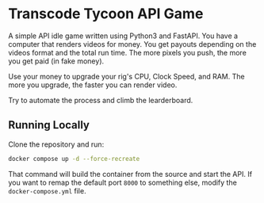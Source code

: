 # Transcode Tycoon API Game

A simple API idle game written using Python3 and FastAPI. You have a computer that renders videos for money. You get payouts depending on the videos format and the total run time. The more pixels you push, the more you get paid (in fake money).

Use your money to upgrade your rig's CPU, Clock Speed, and RAM. The more you upgrade, the faster you can render video.

Try to automate the process and climb the learderboard.

## Running Locally

Clone the repository and run:

```bash
docker compose up -d --force-recreate
```

That command will build the container from the source and start the API. If you want to remap the default port `8000` to something else, modify the `docker-compose.yml` file.
